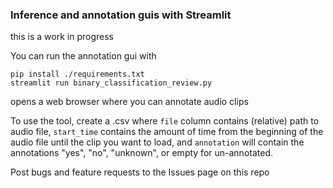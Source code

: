 ### Inference and annotation guis with Streamlit

this is a work in progress

You can run the annotation gui with
```
pip install ./requirements.txt
streamlit run binary_classification_review.py
```
opens a web browser where you can annotate audio clips

To use the tool, create a .csv where `file` column contains (relative) path to audio file, `start_time` contains the amount of time from the beginning of the audio file until the clip you want to load, and `annotation` will contain the annotations "yes", "no", "unknown", or empty for un-annotated. 

Post bugs and feature requests to the Issues page on this repo
